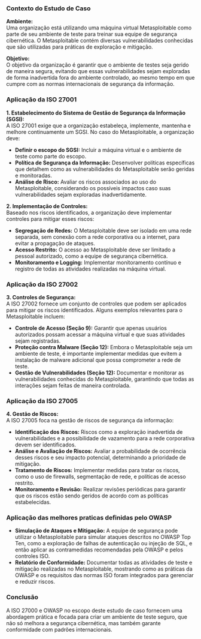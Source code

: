
### Contexto do Estudo de Caso
**Ambiente:**  
Uma organização está utilizando uma máquina virtual Metasploitable como parte de seu ambiente de teste para treinar sua equipe de segurança cibernética. O Metasploitable contém diversas vulnerabilidades conhecidas que são utilizadas para práticas de exploração e mitigação.

**Objetivo:**  
O objetivo da organização é garantir que o ambiente de testes seja gerido de maneira segura, evitando que essas vulnerabilidades sejam exploradas de forma inadvertida fora do ambiente controlado, ao mesmo tempo em que cumpre com as normas internacionais de segurança da informação.

### Aplicação da ISO 27001
**1. Estabelecimento do Sistema de Gestão de Segurança da Informação (SGSI):**  
A ISO 27001 exige que a organização estabeleça, implemente, mantenha e melhore continuamente um SGSI. No caso do Metasploitable, a organização deve:
- **Definir o escopo do SGSI:** Incluir a máquina virtual e o ambiente de teste como parte do escopo.
- **Política de Segurança da Informação:** Desenvolver políticas específicas que detalhem como as vulnerabilidades do Metasploitable serão geridas e monitoradas.
- **Análise de Risco:** Avaliar os riscos associados ao uso do Metasploitable, considerando os possíveis impactos caso suas vulnerabilidades sejam exploradas inadvertidamente.

**2. Implementação de Controles:**  
Baseado nos riscos identificados, a organização deve implementar controles para mitigar esses riscos:
- **Segregação de Redes:** O Metasploitable deve ser isolado em uma rede separada, sem conexão com a rede corporativa ou a internet, para evitar a propagação de ataques.
- **Acesso Restrito:** O acesso ao Metasploitable deve ser limitado a pessoal autorizado, como a equipe de segurança cibernética.
- **Monitoramento e Logging:** Implementar monitoramento contínuo e registro de todas as atividades realizadas na máquina virtual.

### Aplicação da ISO 27002
**3. Controles de Segurança:**  
A ISO 27002 fornece um conjunto de controles que podem ser aplicados para mitigar os riscos identificados. Alguns exemplos relevantes para o Metasploitable incluem:
- **Controle de Acesso (Seção 9):** Garantir que apenas usuários autorizados possam acessar a máquina virtual e que suas atividades sejam registradas.
- **Proteção contra Malware (Seção 12):** Embora o Metasploitable seja um ambiente de teste, é importante implementar medidas que evitem a instalação de malware adicional que possa comprometer a rede de teste.
- **Gestão de Vulnerabilidades (Seção 12):** Documentar e monitorar as vulnerabilidades conhecidas do Metasploitable, garantindo que todas as interações sejam feitas de maneira controlada.

### Aplicação da ISO 27005
**4. Gestão de Riscos:**  
A ISO 27005 foca na gestão de riscos de segurança da informação:
- **Identificação dos Riscos:** Riscos como a exploração inadvertida de vulnerabilidades e a possibilidade de vazamento para a rede corporativa devem ser identificados.
- **Análise e Avaliação de Riscos:** Avaliar a probabilidade de ocorrência desses riscos e seu impacto potencial, determinando a prioridade de mitigação.
- **Tratamento de Riscos:** Implementar medidas para tratar os riscos, como o uso de firewalls, segmentação de rede, e políticas de acesso restrito.
- **Monitoramento e Revisão:** Realizar revisões periódicas para garantir que os riscos estão sendo geridos de acordo com as políticas estabelecidas.

### Aplicação das melhores praticas definidas pelo OWASP

- **Simulação de Ataques e Mitigação:** A equipe de segurança pode utilizar o Metasploitable para simular ataques descritos no OWASP Top Ten, como a exploração de falhas de autenticação ou injeção de SQL, e então aplicar as contramedidas recomendadas pela OWASP e pelos controles ISO.
- **Relatório de Conformidade:** Documentar todas as atividades de teste e mitigação realizadas no Metasploitable, mostrando como as práticas da OWASP e os requisitos das normas ISO foram integrados para gerenciar e reduzir riscos.

### Conclusão
A ISO 27000 e OWASP no escopo deste estudo de caso fornecem uma abordagem prática e focada para criar um ambiente de teste seguro, que não só melhora a segurança cibernética, mas também garante conformidade com padrões internacionais.